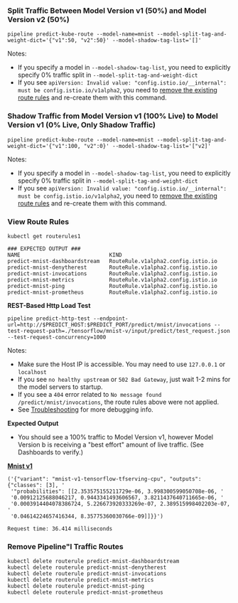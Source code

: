 ### Split Traffic Between Model Version v1 (50%) and Model Version v2 (50%)
```
pipeline predict-kube-route --model-name=mnist --model-split-tag-and-weight-dict='{"v1":50, "v2":50}' --model-shadow-tag-list='[]'
```
Notes:
* If you specify a model in `--model-shadow-tag-list`, you need to explicitly specify 0% traffic split in `--model-split-tag-and-weight-dict`
* If you see `apiVersion: Invalid value: "config.istio.io/__internal": must be config.istio.io/v1alpha2`, you need to [remove the existing route rules](#clean-up) and re-create them with this command.

### Shadow Traffic from Model Version v1 (100% Live) to Model Version v1 (0% Live, Only Shadow Traffic)
```
pipeline predict-kube-route --model-name=mnist --model-split-tag-and-weight-dict='{"v1":100, "v2":0}' --model-shadow-tag-list='["v2]'
```
Notes:
* If you specify a model in `--model-shadow-tag-list`, you need to explicitly specify 0% traffic split in `--model-split-tag-and-weight-dict`
* If you see `apiVersion: Invalid value: "config.istio.io/__internal": must be config.istio.io/v1alpha2`, you need to [remove the existing route rules](#clean-up) and re-create them with this command.

### View Route Rules
```
kubectl get routerules1

### EXPECTED OUTPUT ###
NAME                            KIND
predict-mnist-dashboardstream   RouteRule.v1alpha2.config.istio.io
predict-mnist-denytherest       RouteRule.v1alpha2.config.istio.io
predict-mnist-invocations       RouteRule.v1alpha2.config.istio.io
predict-mnist-metrics           RouteRule.v1alpha2.config.istio.io
predict-mnist-ping              RouteRule.v1alpha2.config.istio.io
predict-mnist-prometheus        RouteRule.v1alpha2.config.istio.io
```

**REST-Based Http Load Test**
```
pipeline predict-http-test --endpoint-url=http://$PREDICT_HOST:$PREDICT_PORT/predict/mnist/invocations --test-request-path=./tensorflow/mnist-v/input/predict/test_request.json --test-request-concurrency=1000
```
Notes:
* Make sure the Host IP is accessible.  You may need to use `127.0.0.1` or `localhost`
* If you see `no healthy upstream` or `502 Bad Gateway`, just wait 1-2 mins for the model servers to startup.
* If you see a `404` error related to `No message found /predict/mnist/invocations`, the route rules above were not applied.
* See [Troubleshooting](/docs/troubleshooting) for more debugging info.

**Expected Output**
* You should see a 100% traffic to Model Version v1, however Model Version b is receiving a "best effort" amount of live traffic. (See Dashboards to verify.)

[**Mnist v1**](https://github.com/PipelineAI/models/tree/master/tensorflow/mnist-v1)
```
('{"variant": "mnist-v1-tensorflow-tfserving-cpu", "outputs":{"classes": [3], '
 '"probabilities": [[2.353575155211729e-06, 3.998300599050708e-06, '
 '0.00912125688046217, 0.9443341493606567, 3.8211437640711665e-06, '
 '0.0003914404078386724, 5.226673920333269e-07, 2.389515998402203e-07, '
 '0.04614224657416344, 8.35775360030766e-09]]}}')
 
Request time: 36.414 milliseconds
``` 

### Remove Pipeline"I Traffic Routes
```
kubectl delete routerule predict-mnist-dashboardstream
kubectl delete routerule predict-mnist-denytherest
kubectl delete routerule predict-mnist-invocations
kubectl delete routerule predict-mnist-metrics
kubectl delete routerule predict-mnist-ping
kubectl delete routerule predict-mnist-prometheus
```
